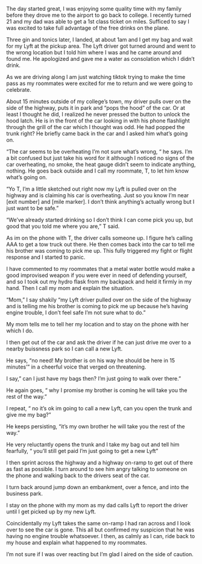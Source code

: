 
The day started great, I was enjoying some quality time with my family before they drove me to the airport to go back to college. I recently turned 21 and my dad was able to get a 1st class ticket on miles. Sufficed to say I was excited to take full advantage of the free drinks on the plane. 

Three gin and tonics later, I landed, at about 1am and I get my bag and wait for my Lyft at the pickup area. The Lyft driver got turned around and went to the wrong location but I told him where I was and he came around and found me. He apologized and gave me a water as consolation which I didn’t drink.

As we are driving along I am just watching tiktok trying to make the time pass as my roommates were excited for me to return and we were going to celebrate. 

About 15 minutes outside of my college’s town, my driver pulls over on the side of the highway, puts it in park and “pops the hood” of the car. Or at least I thought he did, I realized he never pressed the button to unlock the hood latch. He is in the front of the car looking in with his phone flashlight through the grill of the car which I thought was odd. He had popped the trunk right? He briefly came back in the car and I asked him what’s going on. 

“The car seems to be overheating I’m not sure what’s wrong, “ he says. I’m a bit confused but just take his word for it although I noticed no signs of the car overheating, no smoke, the heat gauge didn’t seem to indicate anything, nothing. He goes back outside and I call my roommate, T,  to let him know what’s going on. 

“Yo T, I’m a little sketched out right now my Lyft is pulled over on the highway and is claiming his car is overheating. Just so you know I’m near [exit number] and [mile marker]. I don’t think anything’s actually wrong but I just want to be safe.” 

“We’ve already started drinking so I don’t think I can come pick you up, but good that you told me where you are,” T said. 

As im on the phone with T, the driver calls someone up. I figure he’s calling AAA to get a tow truck out there. He then comes back into the car to tell me his brother was coming to pick me up. This fully triggered my fight or flight response and I started to panic. 

I have commented to my roommates that a metal water bottle would make a good improvised weapon if you were ever in need of defending yourself, and so I took out my hydro flask from my backpack and held it firmly in my hand.
Then I call my mom and explain the situation.

“Mom,” I say shakily “my Lyft driver pulled over on the side of the highway and is telling me his brother is coming to pick me up because he’s having engine trouble, I don’t feel safe I’m not sure what to do.”  

My mom tells me to tell her my location and to stay on the phone with her which I do.

I then get out of the car and ask the driver if he can just drive me over to a nearby buissness park so I can call a new Lyft. 

He says, “no need! My brother is on his way he should be here in 15 minutes’” in a cheerful voice that verged on threatening. 

I say,” can I just have my bags then? I’m just going to walk over there.” 

He again goes, “ why I promise my brother is coming he will take you the rest of the way.” 

I repeat, “ no it’s ok im going to call a new Lyft, can you open the trunk and give me my bag?”  

He keeps persisting, “it’s my own brother he will take you the rest of the way.”

He very reluctantly opens the trunk and I take my bag out and tell him fearfully, “ you’ll still get paid I’m just going to get a new Lyft” 

I then sprint across the highway and a highway on-ramp to get out of there as fast as possible. I turn around to see him angry talking to someone on the phone and walking back to the drivers seat of the car. 

I turn back around jump down an embankment, over a fence, and into the business park. 

I  stay on the phone with my mom as my dad calls Lyft to report the driver until I get picked up by my new Lyft.

Coincidentally my Lyft takes the same on-ramp I had ran across and I look over to see the car is gone. This all but confirmed my suspicion that he was having no engine trouble whatsoever. I then, as calmly as I can, ride back to my house and explain what happened to my roommates. 

I’m not sure if I was over reacting but I’m glad I aired on the side of caution.